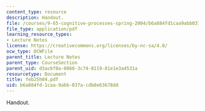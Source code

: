```yaml
---
content_type: resource
description: Handout.
file: /courses/9-65-cognitive-processes-spring-2004/b6a884fd1caa9abb037acdb8e63678dd_feb25h04.pdf
file_type: application/pdf
learning_resource_types:
- Lecture Notes
license: https://creativecommons.org/licenses/by-nc-sa/4.0/
ocw_type: OCWFile
parent_title: Lecture Notes
parent_type: CourseSection
parent_uid: d3ac6f0a-0868-3c74-8119-81e1e3a4531a
resourcetype: Document
title: feb25h04.pdf
uid: b6a884fd-1caa-9abb-037a-cdb8e63678dd
---
```

Handout.